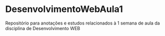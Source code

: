 # DesenvolvimentoWebAula1
Repositório para anotações e estudos relacionados à 1 semana de aula da disciplina de Desenvolvimento WEB
